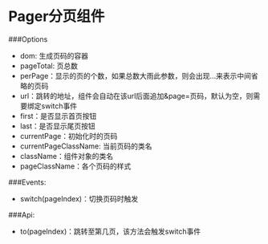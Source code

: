 Pager分页组件
====================== 
 
###Options

* dom: 生成页码的容器
* pageTotal: 页总数
* perPage：显示的页的个数，如果总数大雨此参数，则会出现...来表示中间省略的页码
* url：跳转的地址，组件会自动在该url后面追加&page=页码，默认为空，则需要绑定switch事件
* first：是否显示首页按钮
* last：是否显示尾页按钮
* currentPage：初始化时的页码
* currentPageClassName: 当前页码的类名
* className：组件对象的类名
* pageClassName：各个页码的样式

###Events:

* switch(pageIndex)：切换页码时触发

###Api:

* to(pageIndex)：跳转至第几页，该方法会触发switch事件